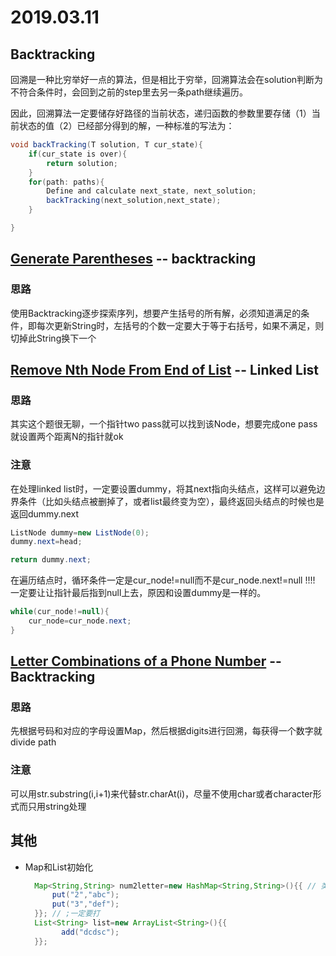 # 2019.03.11

## Backtracking

回溯是一种比穷举好一点的算法，但是相比于穷举，回溯算法会在solution判断为不符合条件时，会回到之前的step里去另一条path继续遍历。

因此，回溯算法一定要储存好路径的当前状态，递归函数的参数里要存储（1）当前状态的值（2）已经部分得到的解，一种标准的写法为：

~~~java
void backTracking(T solution, T cur_state){
    if(cur_state is over){
        return solution;
    }
    for(path: paths){
        Define and calculate next_state, next_solution; 
        backTracking(next_solution,next_state);
    }

}
~~~



## [Generate Parentheses](https://leetcode.com/problems/generate-parentheses) -- backtracking

### 思路

使用Backtracking逐步探索序列，想要产生括号的所有解，必须知道满足的条件，即每次更新String时，左括号的个数一定要大于等于右括号，如果不满足，则切掉此String换下一个



## [Remove Nth Node From End of List](https://leetcode.com/problems/remove-nth-node-from-end-of-list)  -- Linked List

### 思路

其实这个题很无聊，一个指针two pass就可以找到该Node，想要完成one pass就设置两个距离N的指针就ok

### 注意

在处理linked list时，一定要设置dummy，将其next指向头结点，这样可以避免边界条件（比如头结点被删掉了，或者list最终变为空），最终返回头结点的时候也是返回dummy.next

~~~java
ListNode dummy=new ListNode(0);
dummy.next=head;

return dummy.next;
~~~

在遍历结点时，循环条件一定是cur_node!=null而不是cur_node.next!=null !!!! 一定要让让指针最后指到null上去，原因和设置dummy是一样的。

~~~java
while(cur_node!=null){
    cur_node=cur_node.next;
}
~~~



## [Letter Combinations of a Phone Number](https://leetcode.com/problems/letter-combinations-of-a-phone-number) -- Backtracking

### 思路

先根据号码和对应的字母设置Map，然后根据digits进行回溯，每获得一个数字就divide path

### 注意

可以用str.substring(i,i+1)来代替str.charAt(i)，尽量不使用char或者character形式而只用string处理





## 其他

- Map和List初始化

  ~~~java
  	Map<String,String> num2letter=new HashMap<String,String>(){{ // 类型一定要声明
  		put("2","abc");
  		put("3","def");
  	}};	// ;一定要打
  	List<String> list=new ArrayList<String>(){{
          add("dcdsc");
  	}};
  ~~~

  
